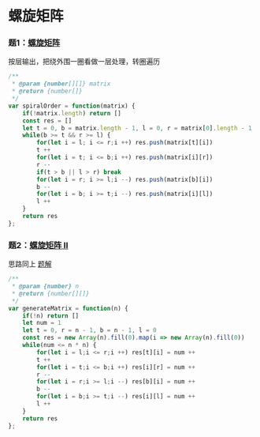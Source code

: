 # 螺旋矩阵

### 题1：[螺旋矩阵](https://leetcode-cn.com/problems/spiral-matrix/)

按层输出，把绕外围一圈看做一层处理，转圈遍历 

```javascript
/**
 * @param {number[][]} matrix
 * @return {number[]}
 */
var spiralOrder = function(matrix) {
    if(!matrix.length) return []
    const res = []
    let t = 0, b = matrix.length - 1, l = 0, r = matrix[0].length - 1
    while(b >= t && r >= l) {
        for(let i = l; i <= r;i ++) res.push(matrix[t][i])
        t ++
        for(let i = t; i <= b;i ++) res.push(matrix[i][r])
        r --
        if(t > b || l > r) break
        for(let i = r; i >= l;i --) res.push(matrix[b][i])
        b --
        for(let i = b; i >= t;i --) res.push(matrix[i][l])
        l ++
    }
    return res
};
```

### 题2：[螺旋矩阵 II](https://leetcode-cn.com/problems/spiral-matrix-ii/)

思路同上 [题解](https://leetcode-cn.com/problems/spiral-matrix-ii/solution/spiral-matrix-ii-mo-ni-fa-she-ding-bian-jie-qing-x/)

```javascript
/**
 * @param {number} n
 * @return {number[][]}
 */
var generateMatrix = function(n) {
    if(!n) return []
    let num = 1
    let t = 0, r = n - 1, b = n - 1, l = 0
    const res = new Array(n).fill(0).map(i => new Array(n).fill(0))
    while(num <= n * n) {
        for(let i = l;i <= r;i ++) res[t][i] = num ++
        t ++
        for(let i = t;i <= b;i ++) res[i][r] = num ++
        r --
        for(let i = r;i >= l;i --) res[b][i] = num ++
        b --
        for(let i = b;i >= t;i --) res[i][l] = num ++
        l ++
    }
    return res
};
```

